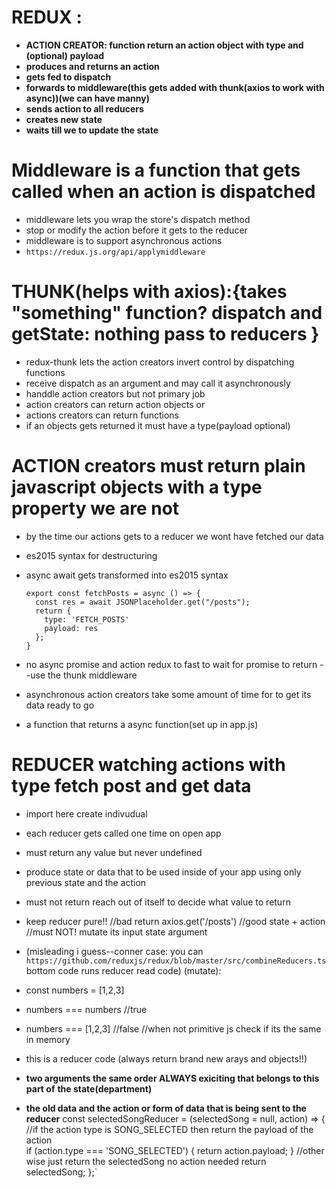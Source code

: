 # REDUX :

- **ACTION CREATOR: function return an action object with type and (optional) payload**
- **produces and returns an action**
- **gets fed to dispatch**
- **forwards to middleware(this gets added with thunk(axios to work with async))(we can have manny)**
- **sends action to all reducers**
- **creates new state**
- **waits till we to update the state**

# Middleware is a function that gets called when an action is dispatched
- middleware lets you wrap the store's dispatch method
- stop or modify the action before it gets to the reducer
- middleware is to support asynchronous actions
- `https://redux.js.org/api/applymiddleware`

# THUNK(helps with axios):{takes "something" function?  dispatch and getState: nothing pass to reducers  }
- redux-thunk lets the action creators invert control by dispatching functions
- receive dispatch as an argument and may call it asynchronously
- handdle action creators but not primary job
- action creators can return action objects 
or
- actions creators can return functions 
- if an objects gets returned it must have a type(payload optional)

# ACTION creators must return plain javascript objects with a type property we are not 
- by the time our actions gets to a reducer we wont have fetched our data
- es2015 syntax for destructuring
- async await gets transformed into es2015 syntax

      export const fetchPosts = async () => {
        const res = await JSONPlaceholder.get("/posts");
        return {
          type: 'FETCH_POSTS'
          payload: res
        };
      }

- no async promise and action redux to fast to wait for promise to return --use the thunk middleware
- asynchronous action creators take some amount of  time for to get its data ready to go
- a function that returns a async function(set up in app.js)

# REDUCER watching actions with type fetch post and get data

- import here create indivudual 
- each reducer gets called one time on open app
- must return any value but never undefined  
- produce state or data that to be used inside of your app using only previous state and the action
- must not return reach out of itself to decide what value to return 
- keep reducer pure!!
      //bad return axios.get('/posts')
      //good state + action 
      //must NOT! mutate its input state argument 
- (misleading i guess--conner case: you can `https://github.com/reduxjs/redux/blob/master/src/combineReducers.ts` bottom code runs reducer read code)
  (mutate):

- const numbers = [1,2,3]
- numbers === numbers //true
- numbers === [1,2,3] //false //when not primitive js check if its the same in  memory
- this is a reducer code (always return brand new arays and objects!!)
- **two arguments the same order ALWAYS exiciting that belongs to this part of** **the state(department)**
- **the old data and the action or form of data that is being sent to the reducer**
          const selectedSongReducer = (selectedSong = null, action) => {
          //if the action type is SONG_SELECTED then return the payload of the action  
          if (action.type === 'SONG_SELECTED') {
          return action.payload;
          } 
          //other wise just return the selectedSong no action needed 
          return selectedSong;
          };`


  